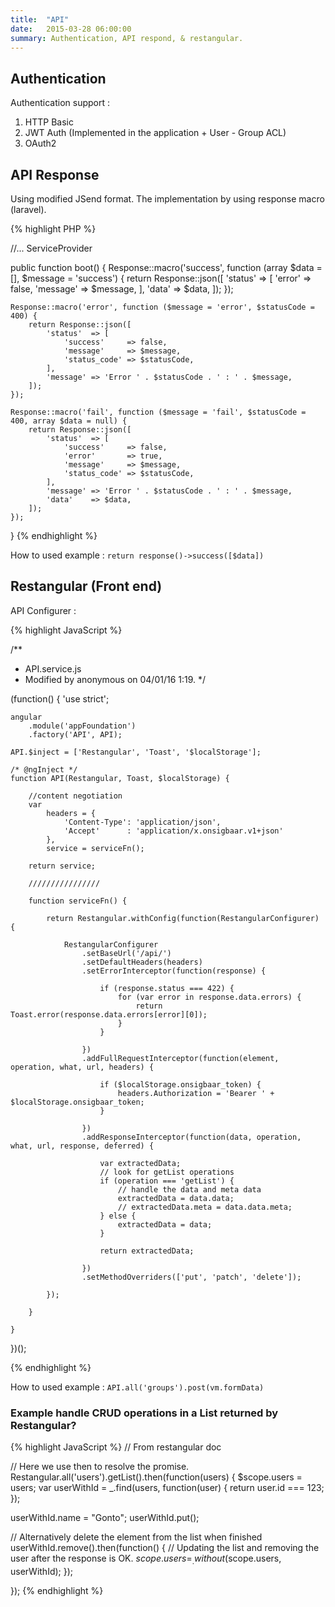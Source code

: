 ```yaml
---
title:  "API"
date:   2015-03-28 06:00:00
summary: Authentication, API respond, & restangular.
---
```


## Authentication

Authentication support : 

1. HTTP Basic
2. JWT Auth (Implemented in the application + User - Group ACL)
3. OAuth2

## API Response

Using modified JSend format. The implementation by using response macro (laravel).

{% highlight PHP %}

//... ServiceProvider

public function boot()
{
    Response::macro('success', function (array $data = [], $message = 'success') {
        return Response::json([
            'status' => [
                'error'   => false,
                'message' => $message,
            ],
            'data'   => $data,
        ]);
    });

    Response::macro('error', function ($message = 'error', $statusCode = 400) {
        return Response::json([
            'status'  => [
                'success'     => false,
                'message'     => $message,
                'status_code' => $statusCode,
            ],
            'message' => 'Error ' . $statusCode . ' : ' . $message,
        ]);
    });

    Response::macro('fail', function ($message = 'fail', $statusCode = 400, array $data = null) {
        return Response::json([
            'status'  => [
                'success'     => false,
                'error'       => true,
                'message'     => $message,
                'status_code' => $statusCode,
            ],
            'message' => 'Error ' . $statusCode . ' : ' . $message,
            'data'    => $data,
        ]);
    });

}
{% endhighlight %}

How to used example : `return response()->success([$data])`

## Restangular (Front end)

API Configurer : 

{% highlight JavaScript %}

/**
 * API.service.js
 * Modified by anonymous on 04/01/16 1:19.
 */

(function() {
    'use strict';

    angular
        .module('appFoundation')
        .factory('API', API);

    API.$inject = ['Restangular', 'Toast', '$localStorage'];

    /* @ngInject */
    function API(Restangular, Toast, $localStorage) {

        //content negotiation
        var
            headers = {
                'Content-Type': 'application/json',
                'Accept'      : 'application/x.onsigbaar.v1+json'
            },
            service = serviceFn();

        return service;

        ////////////////

        function serviceFn() {

            return Restangular.withConfig(function(RestangularConfigurer) {

                RestangularConfigurer
                    .setBaseUrl('/api/')
                    .setDefaultHeaders(headers)
                    .setErrorInterceptor(function(response) {

                        if (response.status === 422) {
                            for (var error in response.data.errors) {
                                return Toast.error(response.data.errors[error][0]);
                            }
                        }

                    })
                    .addFullRequestInterceptor(function(element, operation, what, url, headers) {

                        if ($localStorage.onsigbaar_token) {
                            headers.Authorization = 'Bearer ' + $localStorage.onsigbaar_token;
                        }

                    })
                    .addResponseInterceptor(function(data, operation, what, url, response, deferred) {

                        var extractedData;
                        // look for getList operations
                        if (operation === 'getList') {
                            // handle the data and meta data
                            extractedData = data.data;
                            // extractedData.meta = data.data.meta;
                        } else {
                            extractedData = data;
                        }

                        return extractedData;

                    })
                    .setMethodOverriders(['put', 'patch', 'delete']);

            });

        }

    }

})();

{% endhighlight %}

How to used example : `API.all('groups').post(vm.formData)`

### Example handle CRUD operations in a List returned by Restangular?

{% highlight JavaScript %}
// From restangular doc

// Here we use then to resolve the promise.
Restangular.all('users').getList().then(function(users) {
  $scope.users = users;
  var userWithId = _.find(users, function(user) {
    return user.id === 123;
  });

  userWithId.name = "Gonto";
  userWithId.put();

  // Alternatively delete the element from the list when finished
  userWithId.remove().then(function() {
    // Updating the list and removing the user after the response is OK.
    $scope.users = _.without($scope.users, userWithId);
  });

});
{% endhighlight %}